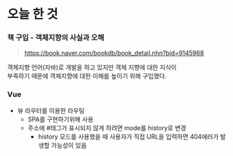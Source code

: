 # 오늘 한 것 

### 책 구입 - 객체지향의 사실과 오해
> https://book.naver.com/bookdb/book_detail.nhn?bid=9145968

객체지향 언어(자바)로 개발을 하고 있지만 객체 지향에 대한 지식이<br> 부족하기 때문에 객체지향에 대한 이해를 높이기 위해 구입했다. 

### Vue
- 뷰 라우터를 이용한 라우팅
    - SPA를 구현하기위해 사용
    - 주소에 #태그가 표시되지 않게 하려면 mode를 history로 변경
        - history 모드를 사용했을 때 사용자가 직접 URL을 입력하면 404에러가 발생할 가능성이 있음
